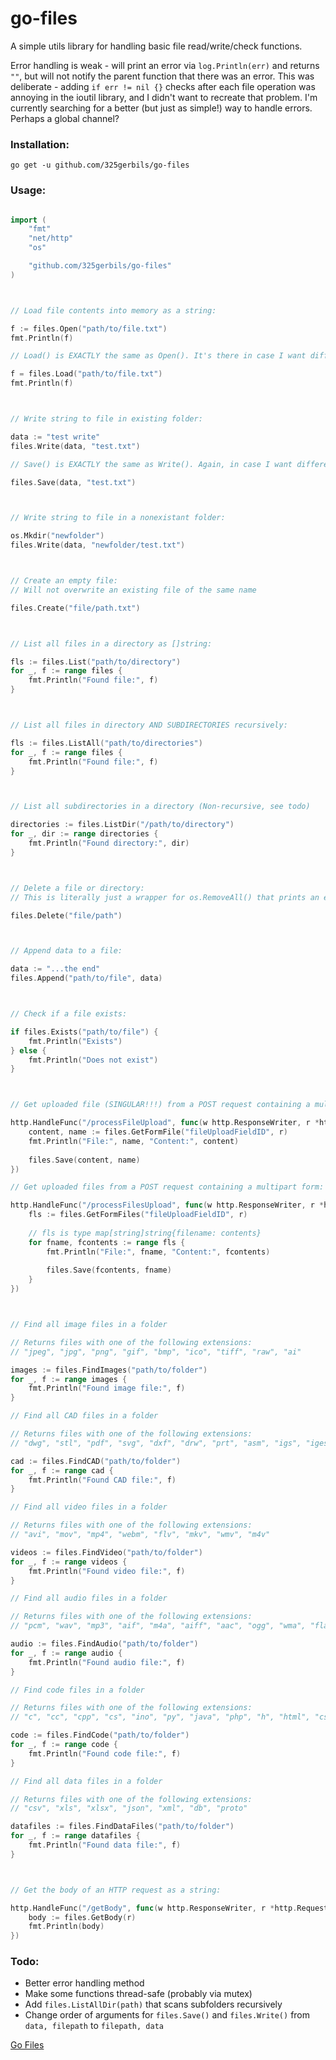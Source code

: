 # go-files

A simple utils library for handling basic file read/write/check functions. 

Error handling is weak - will print an error via `log.Println(err)` and returns `""`, but will not notify the parent function that there was an error. This was deliberate - adding `if err != nil {}` checks after each file operation was annoying in the ioutil library, and I didn't want to recreate that problem. I'm  currently searching for a better (but just as simple!) way to handle errors. Perhaps a global channel?

### Installation:

```
go get -u github.com/325gerbils/go-files
```

### Usage:

```go

import (
    "fmt"
    "net/http"
    "os"

    "github.com/325gerbils/go-files"
)



// Load file contents into memory as a string:

f := files.Open("path/to/file.txt")
fmt.Println(f)

// Load() is EXACTLY the same as Open(). It's there in case I want different semantics.

f = files.Load("path/to/file.txt")
fmt.Println(f)



// Write string to file in existing folder:

data := "test write"
files.Write(data, "test.txt")

// Save() is EXACTLY the same as Write(). Again, in case I want different semantics.

files.Save(data, "test.txt")



// Write string to file in a nonexistant folder:

os.Mkdir("newfolder")
files.Write(data, "newfolder/test.txt")



// Create an empty file:
// Will not overwrite an existing file of the same name

files.Create("file/path.txt")



// List all files in a directory as []string:

fls := files.List("path/to/directory")
for _, f := range files {
    fmt.Println("Found file:", f)
}



// List all files in directory AND SUBDIRECTORIES recursively:

fls := files.ListAll("path/to/directories")
for _, f := range files {
    fmt.Println("Found file:", f)
}



// List all subdirectories in a directory (Non-recursive, see todo)

directories := files.ListDir("/path/to/directory")
for _, dir := range directories {
    fmt.Println("Found directory:", dir)
}



// Delete a file or directory:
// This is literally just a wrapper for os.RemoveAll() that prints an error. I fid myself using plain os.RemoveAll more.

files.Delete("file/path")



// Append data to a file:

data := "...the end"
files.Append("path/to/file", data)



// Check if a file exists:

if files.Exists("path/to/file") {
    fmt.Println("Exists")
} else {
    fmt.Println("Does not exist")
}



// Get uploaded file (SINGULAR!!!) from a POST request containing a multipart form:

http.HandleFunc("/processFileUpload", func(w http.ResponseWriter, r *http.Request) {
    content, name := files.GetFormFile("fileUploadFieldID", r)
    fmt.Println("File:", name, "Content:", content)
    
    files.Save(content, name)
})

// Get uploaded files from a POST request containing a multipart form:

http.HandleFunc("/processFilesUpload", func(w http.ResponseWriter, r *http.Request) {
    fls := files.GetFormFiles("fileUploadFieldID", r)
    
    // fls is type map[string]string{filename: contents} 
    for fname, fcontents := range fls {
        fmt.Println("File:", fname, "Content:", fcontents)
    
        files.Save(fcontents, fname)
    }
})



// Find all image files in a folder

// Returns files with one of the following extensions:
// "jpeg", "jpg", "png", "gif", "bmp", "ico", "tiff", "raw", "ai"

images := files.FindImages("path/to/folder")
for _, f := range images {
    fmt.Println("Found image file:", f)
}

// Find all CAD files in a folder

// Returns files with one of the following extensions:
// "dwg", "stl", "pdf", "svg", "dxf", "drw", "prt", "asm", "igs", "iges", "step", "ipt", "iam", "sldprt", "sldasm", "obj"

cad := files.FindCAD("path/to/folder")
for _, f := range cad {
    fmt.Println("Found CAD file:", f)
}

// Find all video files in a folder

// Returns files with one of the following extensions:
// "avi", "mov", "mp4", "webm", "flv", "mkv", "wmv", "m4v"

videos := files.FindVideo("path/to/folder")
for _, f := range videos {
    fmt.Println("Found video file:", f)
}

// Find all audio files in a folder

// Returns files with one of the following extensions:
// "pcm", "wav", "mp3", "aif", "m4a", "aiff", "aac", "ogg", "wma", "flac", "alac"

audio := files.FindAudio("path/to/folder")
for _, f := range audio {
    fmt.Println("Found audio file:", f)
}

// Find code files in a folder

// Returns files with one of the following extensions:
// "c", "cc", "cpp", "cs", "ino", "py", "java", "php", "h", "html", "css", "js", "go", "rb", "pl", "ts", "sql", "r", "kt", "rs", "bat", "sh"

code := files.FindCode("path/to/folder")
for _, f := range code {
    fmt.Println("Found code file:", f)
}

// Find all data files in a folder

// Returns files with one of the following extensions:
// "csv", "xls", "xlsx", "json", "xml", "db", "proto"

datafiles := files.FindDataFiles("path/to/folder")
for _, f := range datafiles {
    fmt.Println("Found data file:", f)
}



// Get the body of an HTTP request as a string:

http.HandleFunc("/getBody", func(w http.ResponseWriter, r *http.Request){
    body := files.GetBody(r)
    fmt.Println(body)
})
```

### Todo:

* Better error handling method
* Make some functions thread-safe (probably via mutex)
* Add `files.ListAllDir(path)` that scans subfolders recursively
* Change order of arguments for `files.Save()` and `files.Write()` from `data, filepath` to `filepath, data`

[Go Files](go-files.png)
